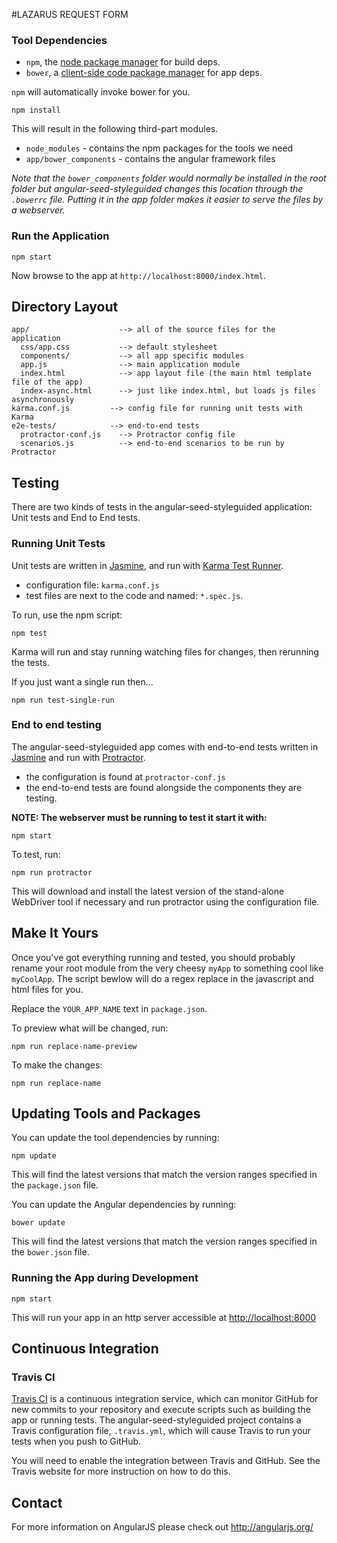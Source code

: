#LAZARUS REQUEST FORM

### Tool Dependencies

* `npm`, the [node package manager][npm] for build deps.
* `bower`, a [client-side code package manager][bower] for app deps.

`npm` will automatically invoke bower for you.

```
npm install
```

This will result in the following third-part modules.
* `node_modules` - contains the npm packages for the tools we need
* `app/bower_components` - contains the angular framework files

*Note that the `bower_components` folder would normally be installed in the root folder but
angular-seed-styleguided changes this location through the `.bowerrc` file.  Putting it in the app folder makes
it easier to serve the files by a webserver.*

### Run the Application

```
npm start
```

Now browse to the app at `http://localhost:8000/index.html`.


## Directory Layout

```
app/                    --> all of the source files for the application
  css/app.css           --> default stylesheet
  components/           --> all app specific modules
  app.js                --> main application module
  index.html            --> app layout file (the main html template file of the app)
  index-async.html      --> just like index.html, but loads js files asynchronously
karma.conf.js         --> config file for running unit tests with Karma
e2e-tests/            --> end-to-end tests
  protractor-conf.js    --> Protractor config file
  scenarios.js          --> end-to-end scenarios to be run by Protractor
```

## Testing

There are two kinds of tests in the angular-seed-styleguided application: Unit tests and End to End tests.

### Running Unit Tests

Unit tests are written in [Jasmine][jasmine], and run with [Karma Test Runner][karma]. 

* configuration file: `karma.conf.js`
* test files are next to the code and named: `*.spec.js`.

To run, use the npm script:

```
npm test
```

Karma will run and stay running watching files for changes, then rerunning the tests.

If you just want a single run then...

```
npm run test-single-run
```


### End to end testing

The angular-seed-styleguided app comes with end-to-end tests written in [Jasmine][jasmine] and run with [Protractor][protractor].
 
* the configuration is found at `protractor-conf.js`
* the end-to-end tests are found alongside the components they are testing.

**NOTE: The webserver must be running to test it start it with:**

```
npm start
```
To test, run:

```
npm run protractor
```

This will download and install the latest version of the stand-alone WebDriver tool if necessary and run protractor using the configuration file.


## Make It Yours
Once you've got everything running and tested, you should probably rename your root module from the very cheesy `myApp` to something cool like `myCoolApp`. The script bewlow will do a regex replace in the javascript and html files for you.  

Replace the `YOUR_APP_NAME` text in `package.json`. 

To preview what will be changed, run:

```
npm run replace-name-preview
```

To make the changes:

```
npm run replace-name
```



## Updating Tools and Packages

You can update the tool dependencies by running:

```
npm update
```

This will find the latest versions that match the version ranges specified in the `package.json` file.

You can update the Angular dependencies by running:

```
bower update
```

This will find the latest versions that match the version ranges specified in the `bower.json` file.


### Running the App during Development

```
npm start
```

This will run your app in an http server accessible at [http://localhost:8000](http://localhost:8000)

## Continuous Integration

### Travis CI

[Travis CI][travis] is a continuous integration service, which can monitor GitHub for new commits
to your repository and execute scripts such as building the app or running tests. The angular-seed-styleguided
project contains a Travis configuration file, `.travis.yml`, which will cause Travis to run your
tests when you push to GitHub.

You will need to enable the integration between Travis and GitHub. See the Travis website for more
instruction on how to do this.

## Contact

For more information on AngularJS please check out http://angularjs.org/

[git]: http://git-scm.com/
[bower]: http://bower.io
[npm]: https://www.npmjs.org/
[node]: http://nodejs.org
[protractor]: https://github.com/angular/protractor
[jasmine]: http://jasmine.github.io
[karma]: http://karma-runner.github.io
[travis]: https://travis-ci.org/
[http-server]: https://github.com/nodeapps/http-server
